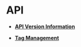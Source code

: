 # API<a name="en_topic_0093011480"></a>

-   **[API Version Information](api-version-information.md)**  

-   **[Tag Management](tag-management.md)**  


